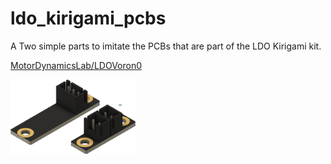 # ldo_kirigami_pcbs

A Two simple parts to imitate the PCBs that are part of the LDO Kirigami kit. 

[MotorDynamicsLab/LDOVoron0](https://github.com/MotorDynamicsLab/LDOVoron0/tree/v02/STLs/Kirigami)

<img src="ldo_kirigami_pcbs.png" width="200">